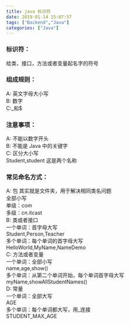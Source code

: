 ```yaml
---
title: java 标识符
date: 2019-01-14 15:07:57
tags: ["Backend","Java"]
categories: ["Java"]
---
```


### 标识符：
给类，接口，方法或者变量起名字的符号

### 组成规则：
A: 英文字母大小写  
B: 数字  
C:\_和$  

### 注意事项：
A: 不能以数字开头  
B: 不能是 Java 中的关键字  
C: 区分大小写  
	Student,student 这是两个名称  

### 常见命名方式：
A: 包 其实就是文件夹，用于解决相同类名问题  
	全部小写  
	单级：com  
	多级：cn.itcast  
B: 类或者接口  
	一个单词：首字母大写  
		Student,Person,Teacher  
	多个单词：每个单词的首字母大写  
		HelloWorld,MyName,NameDemo  
C: 方法或者变量  
	一个单词：全部小写  
	name,age,show()  
	多个单词：从第二个单词开始，每个单词首字母大写  
		myName,showAllStudentNames()  
D: 常量  
	一个单词：全部大写  
		AGE  
	多个单词：每个单词都大写，用_连接  
		STUDENT_MAX_AGE  
